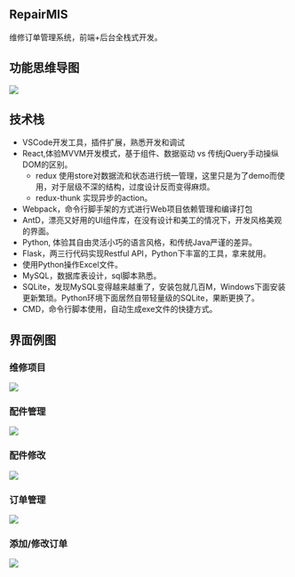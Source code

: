 ## RepairMIS
维修订单管理系统，前端+后台全栈式开发。


## 功能思维导图
<p><img src="http://xwh817.gitee.io/files/images/repair_mis/RepairMIS.png"></p>


## 技术栈
- VSCode开发工具，插件扩展，熟悉开发和调试
- React,体验MVVM开发模式，基于组件、数据驱动 vs 传统jQuery手动操纵DOM的区别。
  - redux 使用store对数据流和状态进行统一管理，这里只是为了demo而使用，对于层级不深的结构，过度设计反而变得麻烦。
  - redux-thunk 实现异步的action。
- Webpack，命令行脚手架的方式进行Web项目依赖管理和编译打包
- AntD，漂亮又好用的UI组件库，在没有设计和美工的情况下，开发风格美观的界面。
- Python, 体验其自由灵活小巧的语言风格，和传统Java严谨的差异。
- Flask，两三行代码实现Restful API，Python下丰富的工具，拿来就用。
- 使用Python操作Excel文件。
- MySQL，数据库表设计，sql脚本熟悉。
- SQLite，发现MySQL变得越来越重了，安装包就几百M，Windows下面安装更新繁琐。Python环境下面居然自带轻量级的SQLite，果断更换了。
- CMD，命令行脚本使用，自动生成exe文件的快捷方式。


## 界面例图

### 维修项目
<img src="http://xwh817.gitee.io/files/images/repair_mis/repairItems.png">

### 配件管理
<img src="http://xwh817.gitee.io/files/images/repair_mis/partList.png">

### 配件修改
<img src="http://xwh817.gitee.io/files/images/repair_mis/partDetail.png">

### 订单管理
<img src="http://xwh817.gitee.io/files/images/repair_mis/orderList.png">

### 添加/修改订单
<img src="http://xwh817.gitee.io/files/images/repair_mis/orderDetail.png">

